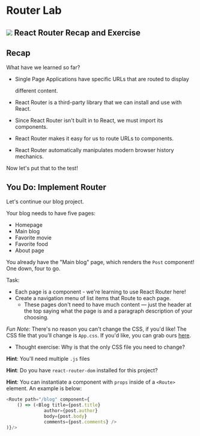# Router Lab

## ![](https://ga-dash.s3.amazonaws.com/production/assets/logo-9f88ae6c9c3871690e33280fcf557f33.png) React Router Recap and Exercise

## Recap

What have we learned so far?

* Single Page Applications have specific URLs that are routed to display

  different content.

* React Router is a third-party library that we can install and use with React.
* Since React Router isn't built in to React, we must import its components.
* React Router makes it easy for us to route URLs to components.
* React Router automatically manipulates modern browser history mechanics.

Now let's put that to the test!

## You Do: Implement Router

Let's continue our blog project.

Your blog needs to have five pages:

* Homepage
* Main blog
* Favorite movie
* Favorite food
* About page

You already have the "Main blog" page, which renders the `Post` component! One down, four to go.

Task:

* Each page is a component - we're learning to use React Router here!
* Create a navigation menu of list items that Route to each page.
  * These pages don't need to have much content — just the header at the top saying what the page is and a paragraph description of your choosing.

_Fun Note:_ There's no reason you can't change the CSS, if you'd like! The CSS file that you'll change is `App.css`. If you'd like, you can grab ours [here](https://git.generalassemb.ly/education-product/React-Exercise-Solutions/blob/master/projects/project-04-router/solution-code/src/App.css).

* Thought exercise: Why is that the only CSS file you need to change?

**Hint**: You'll need multiple `.js` files

**Hint**: Do you have `react-router-dom` installed for this project?

**Hint**: You can instantiate a component with `props` inside of a `<Route>` element. An example is below:

```javascript
<Route path="/blog" component={
    () => (<Blog title={post.title}
              author={post.author}
              body={post.body}
              comments={post.comments} />
)}/>
```

<!-- ## Solution

Your solution should look something like as follows:

![Solution for Project](https://github.com/WDI-SEA/react_router_global/blob/master/assets/dino-blog-router.png)
 -->
